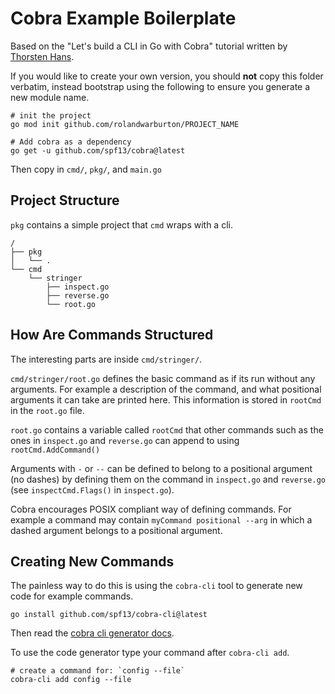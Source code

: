 # Cobra Example Boilerplate

Based on the "Let's build a CLI in Go with Cobra" tutorial written by
[Thorsten Hans](https://www.thorsten-hans.com/lets-build-a-cli-in-go-with-cobra/).

If you would like to create your own version, you should **not** copy this folder verbatim,
instead bootstrap using the following to ensure you generate a new module name.

```none
# init the project
go mod init github.com/rolandwarburton/PROJECT_NAME

# Add cobra as a dependency
go get -u github.com/spf13/cobra@latest
```

Then copy in `cmd/`, `pkg/`, and `main.go`

## Project Structure

`pkg` contains a simple project that `cmd` wraps with a cli.

```none
/
├── pkg
│   └── .
└── cmd
    └── stringer
        ├── inspect.go
        ├── reverse.go
        └── root.go
```

## How Are Commands Structured

The interesting parts are inside `cmd/stringer/`.

`cmd/stringer/root.go` defines the basic command as if its run without any arguments. For example
a description of the command, and what positional arguments it can take are printed here.
This information is stored in `rootCmd` in the `root.go` file.

`root.go` contains a variable called `rootCmd` that other commands
such as the ones in `inspect.go` and `reverse.go` can append to using `rootCmd.AddCommand()`

Arguments with `-` or `--` can be defined to belong to a positional argument (no dashes)
by defining them on the command in `inspect.go` and `reverse.go`
(see `inspectCmd.Flags()` in `inspect.go`).

Cobra encourages POSIX compliant way of defining commands. For example a command may contain
`myCommand positional --arg` in which a dashed argument belongs to a positional argument.

## Creating New Commands

The painless way to do this is using the `cobra-cli` tool to generate new code for example commands.

```none
go install github.com/spf13/cobra-cli@latest
```

Then read the [cobra cli generator docs](https://github.com/spf13/cobra-cli/blob/main/README.md).

To use the code generator type your command after `cobra-cli add`.

```none
# create a command for: `config --file`
cobra-cli add config --file
```
